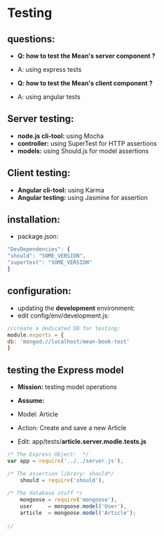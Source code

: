 Testing
====


questions:
----

- **Q: how to test the Mean's server component ?** 
- A: using express tests

- **Q: how to test the Mean's client component ?** 
- A: using angular tests



Server testing:
-----
- **node.js cli-tool:** using Mocha
- **controller:** using SuperTest for HTTP assertions
- **models:** using Should.js for model assertions


Client testing:
------
- **Angular cli-tool:** using Karma
- **Angular testing:** using Jasmine for assertion


installation:
---
- package.json:

```javascript
"DevDependencies": {
"should": "SOME_VERSION",
"supertest": "SOME_VERSION"
}
```

configuration:
-----
- updating the **development** environment: 
- edit config/env/development.js:

```javascript
//create a dedicated DB for testing:
module.exports = {
db: 'mongod://localhost/mean-book-test'
}
```

testing the Express model
----
- **Mission:** testing model operations
- **Assume:** 
- Model:  Article
- Action: Create and save a new Article

- Edit: app/tests/**article.server.modle.tests.js**

```javascript
/* The Express Object:  */
var app = require('../../server.js'),

/* The assertion library: should*/
    should = require('should'),
    
/* The database stuff */
    mongoose = require('mongoose'),
    user     = mongoose.model('User'),
    article  = mongoose.model('Article');
    
//
```
